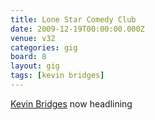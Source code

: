 ```yaml
---
title: Lone Star Comedy Club
date: 2009-12-19T00:00:00.000Z
venue: v32
categories: gig
board: 8
layout: gig
tags: [kevin bridges]
---
```

<a href="https://www.google.co.uk/search?q=kevin+bridges">Kevin Bridges</a> now headlining